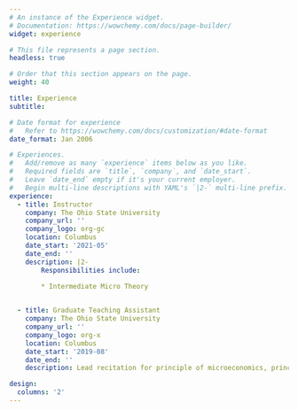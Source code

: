```yaml
---
# An instance of the Experience widget.
# Documentation: https://wowchemy.com/docs/page-builder/
widget: experience

# This file represents a page section.
headless: true

# Order that this section appears on the page.
weight: 40

title: Experience
subtitle:

# Date format for experience
#   Refer to https://wowchemy.com/docs/customization/#date-format
date_format: Jan 2006

# Experiences.
#   Add/remove as many `experience` items below as you like.
#   Required fields are `title`, `company`, and `date_start`.
#   Leave `date_end` empty if it's your current employer.
#   Begin multi-line descriptions with YAML's `|2-` multi-line prefix.
experience:
  - title: Instructor
    company: The Ohio State University
    company_url: ''
    company_logo: org-gc
    location: Columbus
    date_start: '2021-05'
    date_end: ''
    description: |2-
        Responsibilities include:
        
        * Intermediate Micro Theory


  - title: Graduate Teaching Assistant
    company: The Ohio State University
    company_url: ''
    company_logo: org-x
    location: Columbus
    date_start: '2019-08'
    date_end: ''
    description: Lead recitation for principle of microeconomics, principle of macroeconomics.

design:
  columns: '2'
---
```

